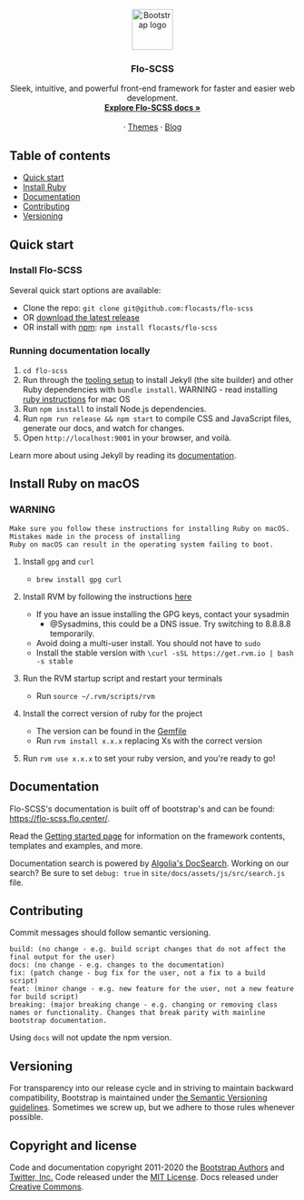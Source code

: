 <p align="center">
  <a href="https://flo-scss.flo.center/">
    <img src="https://flo-scss.flo.center/docs/assets/brand/bootstrap-solid.svg" alt="Bootstrap logo" width="72" height="72">
  </a>
</p>

<h3 align="center">Flo-SCSS</h3>

<p align="center">
  Sleek, intuitive, and powerful front-end framework for faster and easier web development.
  <br>
  <a href="https://flo-scss.flo.center/docs/"><strong>Explore Flo-SCSS docs »</strong></a>
  <br>
  <br>
  ·
  <a href="https://themes.flo-scss.flo.center/">Themes</a>
  ·
  <a href="https://blog.flo-scss.flo.center/">Blog</a>
</p>


## Table of contents

- [Quick start](#quick-start)
- [Install Ruby](#install-ruby)
- [Documentation](#documentation)
- [Contributing](#contributing)
- [Versioning](#versioning)

## Quick start

### Install Flo-SCSS
Several quick start options are available:

- Clone the repo: `git clone git@github.com:flocasts/flo-scss`
- OR [download the latest release](https://github.com/flocasts/flo-scss/archive/v0.6.6.zip)
- OR install with [npm](https://www.npmjs.com/): `npm install flocasts/flo-scss`

### Running documentation locally

1. `cd flo-scss`
2. Run through the [tooling setup](https://flo-scss.flo.center/docs/getting-started/build-tools/#tooling-setup) to install Jekyll (the site builder) and other Ruby dependencies with `bundle install`. WARNING - read installing [ruby instructions](#install-ruby) for mac OS
3. Run `npm install` to install Node.js dependencies.
4. Run `npm run release && npm start` to compile CSS and JavaScript files, generate our docs, and watch for changes.
5. Open `http://localhost:9001` in your browser, and voilà.

Learn more about using Jekyll by reading its [documentation](https://jekyllrb.com/docs/).

## Install Ruby on macOS

### WARNING

    Make sure you follow these instructions for installing Ruby on macOS. Mistakes made in the process of installing
    Ruby on macOS can result in the operating system failing to boot.


 1. Install `gpg` and `curl`
      * `brew install gpg curl`

 2. Install RVM by following the instructions [here](https://rvm.io/rvm/install)
      * If you have an issue installing the GPG keys, contact your sysadmin
          * @Sysadmins, this could be a DNS issue. Try switching to 8.8.8.8 temporarily.
      * Avoid doing a multi-user install. You should not have to `sudo`
      * Install the stable version with `\curl -sSL https://get.rvm.io | bash -s stable`

 3. Run the RVM startup script and restart your terminals
      * Run `source ~/.rvm/scripts/rvm`

 4. Install the correct version of ruby for the project
      * The version can be found in the [Gemfile](./Gemfile)
      * Run `rvm install x.x.x` replacing Xs with the correct version

 5. Run `rvm use x.x.x` to set your ruby version, and you're ready to go!

## Documentation

Flo-SCSS's documentation is built off of bootstrap's and can be found: <https://flo-scss.flo.center/>.

Read the [Getting started page](https://flo-scss.flo.center/docs/getting-started/introduction/) for information on the framework contents, templates and examples, and more.

Documentation search is powered by [Algolia's DocSearch](https://community.algolia.com/docsearch/). Working on our search? Be sure to set `debug: true` in `site/docs/assets/js/src/search.js` file.


## Contributing

Commit messages should follow semantic versioning.

```
build: (no change - e.g. build script changes that do not affect the final output for the user)
docs: (no change - e.g. changes to the documentation)
fix: (patch change - bug fix for the user, not a fix to a build script)
feat: (minor change - e.g. new feature for the user, not a new feature for build script)
breaking: (major breaking change - e.g. changing or removing class names or functionality. Changes that break parity with mainline bootstrap documentation.
```

Using `docs` will not update the npm version.


## Versioning

For transparency into our release cycle and in striving to maintain backward compatibility, Bootstrap is maintained under [the Semantic Versioning guidelines](https://semver.org/). Sometimes we screw up, but we adhere to those rules whenever possible.

## Copyright and license

Code and documentation copyright 2011-2020 the [Bootstrap Authors](https://github.com/twbs/bootstrap/graphs/contributors) and [Twitter, Inc.](https://twitter.com) Code released under the [MIT License](https://github.com/twbs/bootstrap/blob/master/LICENSE). Docs released under [Creative Commons](https://creativecommons.org/licenses/by/3.0/).
